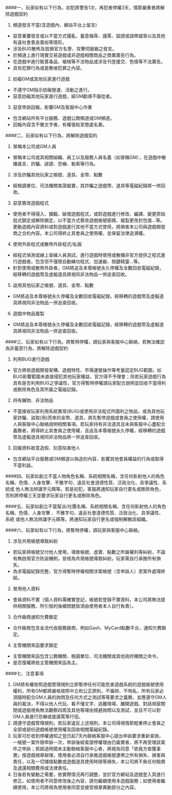 ####一、玩家如有以下行為，初犯將警告1次，再犯者停權3天，情節嚴重者將解除遊戲契約

1. 頻道發言不當(含遊戲內、網站平台上留言) 
 - 惡意重覆發言或以不當方式擾亂、蓄意侮辱、謾罵、毀謗或語帶威脅以及其他有違社會善良風俗等情形。
 - 涉及BUG散佈及毀損官方名譽、攻擊伺服器之發言。
 - 於頻道上進行現實交易遊戲或非遊戲相關商品之商業廣告行為。
 - 在遊戲中進行販賣毒品、槍械等不法物品或涉及刊登援交、色情等不法廣告。
 - 具有犯罪行為或是教唆犯罪之內容。
 
2. 妨礙GM或其他玩家進行遊戲
 - 不遵守GM指示妨礙營運、活動之進行。
 - 惡意妨礙其他玩家進行遊戲，經GM勸導不服從者。
 
3. 惡意申訴回報，影響GM及客服中心作業
 - 包含網站所有平台服務、遊戲公開頻道或GM頻道。
 - 回報內容含不雅文字者，有權張貼至懲處名單。

####二、玩家如有以下行為，將解除遊戲契約

1. 冒稱本公司或GM人員

 - 冒稱本公司或其相關組織、員工以及服務人員名義（如冒稱GM），在遊戲中散播謠言、詐騙、誹謗、恐嚇、勒索等行為。

2. 涉及詐騙其他玩家之帳號、道具、金幣、點數

 - 經檢調單位、司法機關查證屬實，其詐騙之遊戲幣、道具等電磁紀錄將一併回收。

3. 惡意篡改遊戲程式

 - 使用者不得侵入、攔截、破壞遊戲程式，或對遊戲進行修改、編譯、變更原始程式鎖定或解除鎖定，以不當方式篡改遊戲帳號密碼、複製更改封包值…等。更動遊戲內容資料或對遊戲進行其他不當方式使用，將損害本公司與遊戲開發商之合約內容。本公司得終止其會員之使用權，並保留法律追溯權。

4. 使用外掛程式或散佈外掛程式/私服

 - 經程式偵測或線上查緝人員測試，進行遊戲時使用或散播非官方提供之程式進行遊戲者。包含但不僅限自動練功程式、加速器、按鍵精靈…等。
 - 針對使用或散佈外掛者，GM將追及本尊帳號永久停權及全數回收電磁紀錄，經移轉的遊戲幣及虛擬道具將視同非法物品一併追查回收。

5. 盜用其他玩家之帳號、道具、金幣、點數

 - GM將追及本尊帳號永久停權及全數回收電磁紀錄，經移轉的遊戲幣及虛擬道具將視同非法物品一併追查回收。

6. 遊戲中物品複製

 - GM將追及本尊帳號永久停權及全數回收電磁記錄，經移轉的遊戲幣及虛擬道具將視同非法物品一併追查回收。

####三、玩家如有以下行為，將暫時停權，請玩家與客服中心聯絡，若無法確認為非蓄意行為，將解除遊戲契約

1. 利用BUG進行遊戲

 - 官方將依遊戲開發架構、遊戲特性、市場運營操作等考量認定BUG範圍，如BUG影響範圍未直接侵犯其他玩家權益，官方得不予理會；但若玩家遊戲行為具有是否利用BUG之爭議性，官方得暫時停權請玩家配合說明並回收不當得利或刪除角色及其所屬之電磁記錄。

2. 持有贓物、非法物品

 - 不當接收玩家利用系統異常(BUG)或使用非法程式所圖利之物品，或為其他玩家詐騙、盜取(用)而來的金幣、道具，將先暫停遊戲或會員之使用權，請使用人與客服中心聯絡說明相關事項。若玩家持有非法道具且未與客服中心盡配合義務者，將得終止其會員之使用權，且追及本尊帳號永久停權，經移轉的遊戲幣及虛擬道具視同非法物品將一併追查回收。

3. 回報資料故意造假、刻意陷害他人

 - 包含網站平台服務或GM頻道以偽造的內容，影響其他會員權益的行為或取得不當利益。

####四、玩家如創立不當人物角色名稱、系統相關名稱，含任何影射他人的角色名稱、色情、人身攻擊、不雅字句、違反社會道德性質、泛政治化、具爭議性、系統或  他人無法辨識字元碼等。若是初犯，客服將通知玩家自行更名或刪除角色，否則將停權三天並要求玩家自行更名或刪除角色。

####五、玩家如創立不當幫派/社團名稱、系統相關名稱，含任何影射他人的角色名稱、色情、人身攻擊 、不雅字句、違反社會道德性質、泛政治化、具爭議性、系統 或他人無法辨識字元碼等。將通知玩家自行更名或強制解散該組織。

####六、玩家如有以下行為，將暫時停權，請玩家與客服中心聯絡。

1. 涉及共用帳號導致糾紛
 - 若玩家將帳號交付他人使用，導致帳號、虛寶、點數之所屬權利等糾紛，不論有無啟用官方防盜機制，皆視為共用帳號導致糾紛，玩家需自行承擔所有損失。
 - 為求電磁紀錄完整，官方得暫時停權相關涉案帳號（含申訴人）至案件處理終結。

2. 冒用他人資料
 - 會員資料不實（個人資料需確實登記，帳號若登錄不實資料，本公司將無法提供相關服務，所引發的後續問題皆須由使用者本人自行負責）。

3. 合作廠商通知欠費鎖定
 - 合作廠商包含金流代收服務廠商，例如Gash、MyCard點數平台，通知欠費鎖定。

4. 主管機關來函要求鎖定
 - 主管機關來函包含公務機關、檢調單位、司法機關或其他政府機關之命令。
 - 是否復權將依主管機關來函為主。

####七、注意事項

1. GM將有權依照遊戲管理規則立即暫停任何可能危害遊戲系統的遊戲帳號使用權利，所有GM都將嚴格按照中立和公正原則，不偏袒、不徇私，所有玩家必須隨時配合GM人員的詢問及任何方式之測試等等要求之義務，並應遵守GM人員的裁決，不得以他人代玩、看不懂文字、逃離現場、離開遊戲、對話視窗關閉或遊戲視角無法觀察四周及其他等理由規避詢問以及測試，並且不可以對GM人員進行恐嚇或是謾罵等行徑。
2. 請遵守遊戲管理規則，若玩家違反上述規則，本公司得視情節輕重停止會員之全部或部份遊戲帳號使用權及回收相關電磁紀錄。
3. 玩家可於收到停權通知之翌日起7天內聯絡客服中心提出申訴要求重新查詢，一帳號一案件限申訴一次，申訴後經查證停權理由仍屬實者，將不再受理該案件之申訴；若超過時間未主動聯絡客服中心者，將視為同意「依我方查獲事實」按遊戲規章辦理，使用者必須自行承擔遊戲帳號連帶之所有損失、損害與責任，以及一切儲值點數或遊戲道具使用時限等損失，本公司將不負任何賠償及退還相關費用或法律責任。
4. 日後若有變動之需要，依實際情況再行調整，並於官方網站及遊戲登入頁進行修正。如使用者不同意修改後之內容，請勿繼續使用本遊戲服務；如使用者繼續使用，本公司將視為使用者同意並接受規章異動部分之內容。

